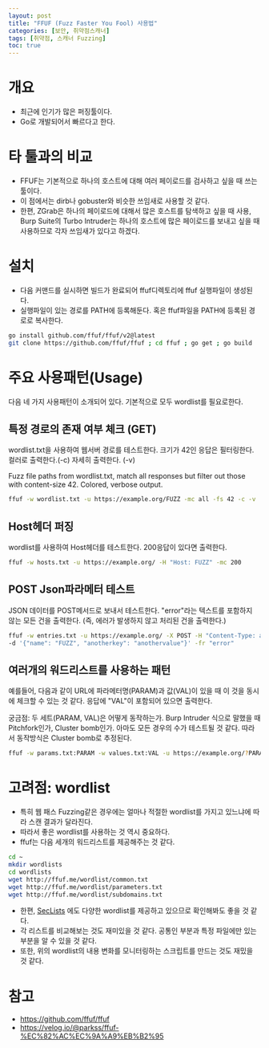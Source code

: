 ```yaml
---
layout: post
title: "FFUF (Fuzz Faster You Fool) 사용법"
categories: [보안, 취약점스캐너]
tags: [취약점, 스캐너 Fuzzing]
toc: true
---
```


# 개요
- 최근에 인기가 많은 퍼징툴이다. 
- Go로 개발되어서 빠르다고 한다. 

# 타 툴과의 비교
- FFUF는 기본적으로 하나의 호스트에 대해 여러 페이로드를 검사하고 싶을 때 쓰는 툴이다. 
- 이 점에서는 dirb나 gobuster와 비슷한 쓰임새로 사용할 것 같다. 
- 한편, ZGrab은 하나의 페이로드에 대해서 많은 호스트를 탐색하고 싶을 때 사용, Burp Suite의 Turbo Intruder는 하나의 호스트에 많은 페이로드를 보내고 싶을 때 사용하므로 각자 쓰임새가 있다고 하겠다. 


# 설치 
- 다음 커맨드를 실시하면 빌드가 완료되어 ffuf디렉토리에 ffuf 실행파일이 생성된다. 
- 실행파일이 있는 경로를 PATH에 등록해둔다. 혹은 ffuf파일을 PATH에 등록된 경로로 복사한다. 

```sh
go install github.com/ffuf/ffuf/v2@latest
git clone https://github.com/ffuf/ffuf ; cd ffuf ; go get ; go build
```

# 주요 사용패턴(Usage)
다음 네 가지 사용패턴이 소개되어 있다. 기본적으로 모두 wordlist를 필요로한다. 

## 특정 경로의 존재 여부 체크 (GET)
wordlist.txt을 사용하여 웹서버 경로를 테스트한다. 크기가 42인 응답은 필터링한다. 컬러로 출력한다.(-c) 자세히 출력한다. (-v)

Fuzz file paths from wordlist.txt, match all responses but filter out those with content-size 42.
Colored, verbose output.

```sh
ffuf -w wordlist.txt -u https://example.org/FUZZ -mc all -fs 42 -c -v
```

## Host헤더 퍼징
wordlist를 사용하여 Host헤더를 테스트한다. 200응답이 있다면 출력한다. 

```sh
ffuf -w hosts.txt -u https://example.org/ -H "Host: FUZZ" -mc 200
```
## POST Json파라메터 테스트 
JSON 데이터를 POST메서드로 보내서 테스트한다. "error"라는 텍스트를 포함하지 않는 모든 건을 출력한다. (즉, 에러가 발생하지 않고 처리된 건을 출력한다.)

```sh
ffuf -w entries.txt -u https://example.org/ -X POST -H "Content-Type: application/json" \
-d '{"name": "FUZZ", "anotherkey": "anothervalue"}' -fr "error"
```

## 여러개의 워드리스트를 사용하는 패턴
예를들어, 다음과 같이 URL에 파라메터명(PARAM)과 값(VAL)이 있을 때 이 것을 동시에 체크할 수 있는 것 같다. 응답에 "VAL"이 포함되어 있으면 출력한다. 

궁금점: 두 세트(PARAM, VAL)은 어떻게 동작하는가. Burp Intruder 식으로 말했을 때 Pitchfork인가, Cluster bomb인가. 아마도 모든 경우의 수가 테스트될 것 같다. 따라서 동작방식은 Cluster bomb로 추정된다. 

```sh
ffuf -w params.txt:PARAM -w values.txt:VAL -u https://example.org/?PARAM=VAL -mr "VAL" -c
```

# 고려점: wordlist 
- 특히 웹 패스 Fuzzing같은 경우에는 얼마나 적절한 wordlist를 가지고 있느냐에 따라 스캔 결과가 달라진다. 
- 따라서 좋은 wordlist를 사용하는 것 역시 중요하다. 
- ffuf는 다음 세개의 워드리스트를 제공해주는 것 같다. 

```sh
cd ~
mkdir wordlists
cd wordlists
wget http://ffuf.me/wordlist/common.txt
wget http://ffuf.me/wordlist/parameters.txt
wget http://ffuf.me/wordlist/subdomains.txt
```
- 한편, [SecLists](https://github.com/danielmiessler/SecLists) 에도 다양한 wordlist를 제공하고 있으므로 확인해봐도 좋을 것 같다. 
- 각 리스트를 비교해보는 것도 재미있을 것 같다. 공통인 부분과 특정 파일에만 있는 부분을 알 수 있을 것 같다. 
- 또한, 위의 wordlist의 내용 변화를 모니터링하는 스크립트를 만드는 것도 재밌을 것 같다. 


# 참고
- https://github.com/ffuf/ffuf
- https://velog.io/@parkss/ffuf-%EC%82%AC%EC%9A%A9%EB%B2%95